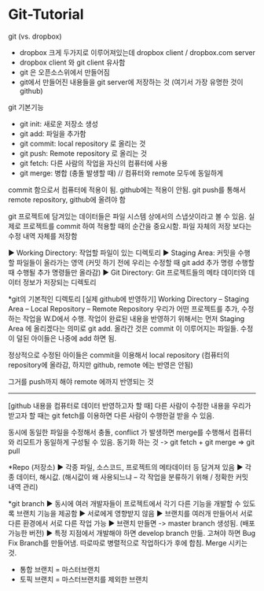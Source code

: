 # Git-Tutorial

git (vs. dropbox) 
- dropbox 크게 두가지로 이루어져있는데 dropbox client / dropbox.com server 
- dropbox client 와 git client 유사함 
- git 은 오픈소스위에서 만들어짐 
- git에서 만들어진 내용들을 git server에 저장하는 것 (여기서 가장 유명한 것이 github) 


git 기본기능 
- git init: 새로운 저장소 생성 
- git add: 파일을 추가함 
- git commit: local repository 로 올리는 것 
- git push: Remote repository 로 올리는 것 
- git fetch: 다른 사람의 작업을 자신의 컴퓨터에 사용
- git merge: 병합 (충돌 발생할 때) // 컴퓨터와 remote 모두에 동일하게 

commit 함으로서 컴퓨터에 적용이 됨. github에는 적용이 안됨.
git push를 통해서 remote repository, github에 올려야 함 

git 프로젝트에 담겨있는 데이터들은 파일 시스템 상에서의 스냅샷이라고 볼 수 있음. 
실제로 프로젝트를 commit 하여 적용할 때의 순간을 중요시함. 파일 자체의 저장 보다는 수정 내역 자체를 저장함 

▶ Working Directory: 작업할 파일이 있는 디렉토리 
▶ Staging Area: 커밋을 수행할 파일들이 올라가는 영역 (커밋 하기 전에 우리는 수정할 때 git add 추가 명령 수행할 때 수행될 추가 명령들만 올라감)
▶ Git Directory: Git 프로젝트들의 메타 데이터와 데이터 정보가 저장되는 디렉토리 

*git의 기본적인 디렉토리 
[실제 github에 반영하기] 
Working Directory – Staging Area – Local Repository – Remote Repository 
우리가 어떤 프로젝트를 추가, 수정 하는 작업을 W.D에서 수행. 
작업이 완료된 내용을 반영하기 위해서는 먼저 Staging Area 에 올리겠다는 의미로 git add. 
올라간 것은 commit 이 이루어지는 파일들. 수정이 덜된 아이들은 나중에 add 하면 됨. 

정상적으로 수정된 아이들은 commit을 이용해서 local repository (컴퓨터의 repository에 올라감, 하지만 github, remote 에는 반영은 안됨) 

그거를 push까지 해야 remote 에까지 반영되는 것 

--------------------------
[github 내용을 컴퓨터로 데이터 반영하고자 할 때] 
다른 사람이 수정한 내용을 우리가 받고자 할 때는 git fetch를 이용하면 다른 사람이 수행한걸 받을 수 있음. 

동시에 동일한 파일을 수정해서 충돌, conflict 가 발생하면 merge를 수행해서 컴퓨터와 리모트가 동일하게 구성될 수 있음. 동기화 하는 것 
-> git fetch + git merge => git pull 

*Repo (저장소) 
▶ 각종 파일, 소스코드, 프로젝트의 메타데이터 등 담겨져 있음 
▶ 각종 데이터, 해시값. (해시값이 왜 사용되느냐 – 각 작업을 분류하기 위해 / 정확한 커밋 내역 관리) 


*git branch 
▶ 동시에 여러 개발자들이 프로젝트에서 각기 다른 기능을 개발할 수 있도록 브랜치 기능을 제공함 
▶ 서로에게 영향받지 않음
▶ 브랜치를 여러개 만들어서 서로 다른 환경에서 서로 다른 작업 가능 
▶ 브랜치 만들면 -> master branch 생성됨. (배포 가능한 버전) 
▶ 특정 지점에서 개발해야 하면 develop branch 만듦. 고쳐야 하면 Bug Fix Branch를 만들어냄. 따로따로 병렬적으로 작업하다가 후에 합침. Merge 시키는 것. 
- 통합 브랜치 = 마스터브랜치
- 토픽 브랜치 = 마스터브랜치를 제외한 브랜치 
